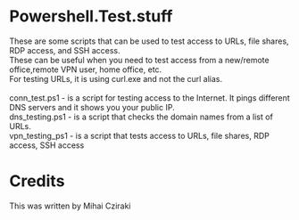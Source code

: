 # Powershell.Test.stuff

These are some scripts that can be used to test access to URLs, file shares, RDP access, and SSH access. 
<br>These can be useful when you need to test access from a new/remote office,remote VPN user, home office, etc.
<br>For testing URLs, it is using curl.exe and not the curl alias.
<br>
<br> conn_test.ps1 - is a script for testing access to the Internet. It pings different DNS servers and it shows you your public IP.
<br> dns_testing.ps1 - is a script that checks the domain names from a list of URLs.
<br> vpn_testing_ps1 - is a script that tests access to URLs, file shares, RDP access, SSH access



# Credits
This was written by Mihai Cziraki
